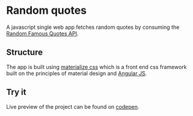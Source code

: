 # Random quotes

A javascript single web app fetches random quotes by consuming the [Random Famous Quotes API](https://market.mashape.com/andruxnet/random-famous-quotes).

## Structure
The app is built using [materialize css](http://materializecss.com/) which is a front end css framework built on the principles of material design and [Angular JS](https://angularjs.org/).

## Try it
Live preview of the project can be found on [codepen](https://angularjs.org/).
